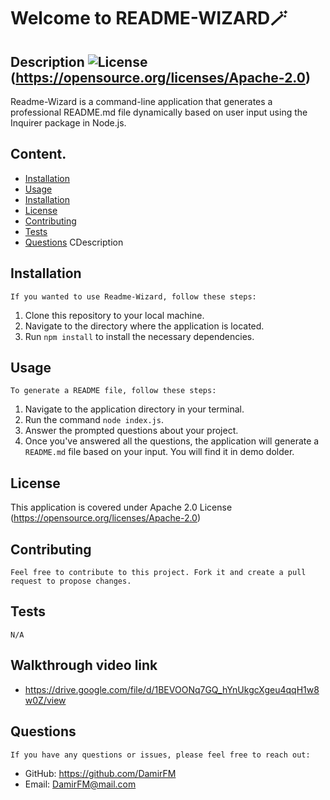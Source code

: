 # Welcome to README-WIZARD🪄
## Description  ![License](https://img.shields.io/badge/License-Apache_2.0-blue.svg)(https://opensource.org/licenses/Apache-2.0)
   Readme-Wizard is a command-line application that generates a professional README.md file dynamically based on user input using the Inquirer package in Node.js.
## Content.
- [Installation](#Installation)
- [Usage](#Usage)
- [Installation](#Installation)
- [License](#License)
- [Contributing](#Contributing)
- [Tests](#Tests)
- [Questions](#Questions)
    CDescription
## Installation
    If you wanted to use Readme-Wizard, follow these steps:
1. Clone this repository to your local machine.
2. Navigate to the directory where the application is located.
3. Run `npm install` to install the necessary dependencies.
## Usage
    To generate a README file, follow these steps:
1. Navigate to the application directory in your terminal.
2. Run the command `node index.js`.
3. Answer the prompted questions about your project.
4. Once you've answered all the questions, the application will generate a `README.md` file based on your input. You will find it in demo dolder.
## License   
This application is covered under Apache 2.0 License
(https://opensource.org/licenses/Apache-2.0)
## Contributing
    Feel free to contribute to this project. Fork it and create a pull request to propose changes.
## Tests
    N/A
## Walkthrough video link
- https://drive.google.com/file/d/1BEVOONq7GQ_hYnUkgcXgeu4qqH1w8w0Z/view
## Questions
    If you have any questions or issues, please feel free to reach out:
- GitHub: https://github.com/DamirFM
- Email:  DamirFM@mail.com
    